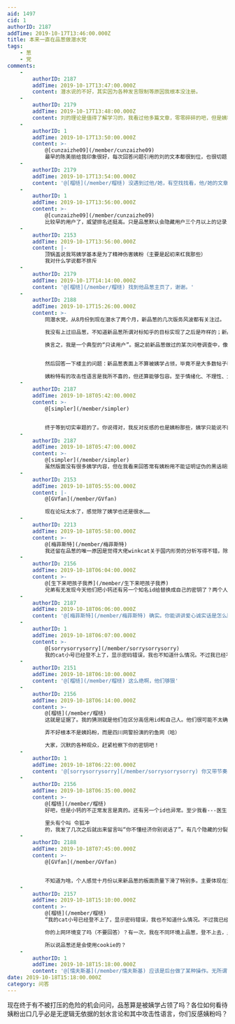 ```yaml
---
aid: 1497
cid: 1
authorID: 2187
addTime: 2019-10-17T13:46:00.000Z
title: 本来一直在品葱做潜水党
tags:
    - 葱
    - 党
comments:
    -
        authorID: 2187
        addTime: 2019-10-17T13:47:00.000Z
        content: 潜水说的不好，其实因为各种发言限制等原因我根本没注册。
    -
        authorID: 2179
        addTime: 2019-10-17T13:48:00.000Z
        content: 刘的理论是值得了解学习的，我看过他多篇文章，零零碎碎的吧，但是姨粉不敢恭维。
    -
        authorID: 1
        addTime: 2019-10-17T13:50:00.000Z
        content: >-
            @[cunzaizhe09](/member/cunzaizhe09)
            最早的陈美丽给我印象很好，每次回答问题引用的刘的文本都很到位，也很切题，而且几乎没有什么黑话。可惜早就不知道跑哪儿去了。
    -
        authorID: 2179
        addTime: 2019-10-17T13:54:00.000Z
        content: '@[榴梿](/member/榴梿) 没遇到过他/她，有空找找看，他/她的文章在品葱吗？'
    -
        authorID: 1
        addTime: 2019-10-17T13:56:00.000Z
        content: >-
            @[cunzaizhe09](/member/cunzaizhe09)
            比较早的用户了，威望排名还挺高。只是品葱默认会隐藏用户三个月以上的记录，恐怕不太好找，你可以用品葱的搜索功能试一下。
    -
        authorID: 2153
        addTime: 2019-10-17T13:56:00.000Z
        content: |-
            顶锅盖说我骂姨学基本是为了精神伤害姨粉（主要是起初来杠我那些）  
            我对什么学说都不排斥
    -
        authorID: 2179
        addTime: 2019-10-17T14:14:00.000Z
        content: '@[榴梿](/member/榴梿) 找到他品葱主页了，谢谢。'
    -
        authorID: 2188
        addTime: 2019-10-17T15:26:00.000Z
        content: >-
            同潜水党，从8月份到现在潜水了两个月，新品葱的几次版务风波都有关注过。  

            我没有上过旧品葱，不知道新品葱所谓对标知乎的目标实现了之后是咋样的；新品葱对我来说就像是一个稍微没那么水的贴吧，跟知乎认真答题交流的氛围是没得比的。因此我上新品葱只是为了——1.消遣时间，看一看有意思的帖子，2.粗略地了解一下时事热点。  

            换言之，我是一个典型的“只读用户”。据之前新品葱做过的某次问卷调查中，像我这样的潜水党不在少数。而荼毒活跃用户的姨统之争对我等的影响其实没那么大，印象中见过的有争议的帖子不超过10%（我基本上每天都会浏览一遍首页）。最令我遗憾的是现在因为那些争议而流失了不少活跃用户，毕竟对我等来说活跃用户观点的多样和质量是潜水观察的最大动力。


            然后回答一下楼主的问题：新品葱表面上不算被姨学占领，毕竟不是大多数帖子都有关民主后的统一问题。而管理层方面姨粉的团结已经有目共睹了，我不确定管理对于整个论坛的具体因此不做评价。  

            姨粉特有的攻击性语言是我所不喜的，但还算能够包容。至于情绪化、不理性、划水等，无论是不是姨粉都应该被厌恶和抵制。相信姨粉里不乏理性者，如楼上小二说的陈美丽。我潜水时也看了一些早期的帖子，对这位有不错的印象。不能一杆子打死所有姨粉，然而现在活跃的那几位我都不太感冒……
    -
        authorID: 2187
        addTime: 2019-10-18T05:42:00.000Z
        content: >-
            @[simpler](/member/simpler)


            终于等到切实审题的了。你说得对，我反对反感的也是姨粉那些，姨学只能说不同意。不过话说回来现在品葱版面越来越水，内容无非反共骂街排除异己，没什么可看的。那我想问你还关注品葱吗？或者说你认为就现在状况来看以后品葱还能还原吗？
    -
        authorID: 2187
        addTime: 2019-10-18T05:47:00.000Z
        content: >-
            @[simpler](/member/simpler)
            虽然版面没有很多姨学内容，但在我看来回答常有姨粉用不能证明证伪的黑话胡搅蛮缠以传经布道。
    -
        authorID: 2153
        addTime: 2019-10-18T05:55:00.000Z
        content: |-
            @[GVfan](/member/GVfan)

            现在论坛太水了，感觉除了姨学也还是很水……
    -
        authorID: 2213
        addTime: 2019-10-18T05:58:00.000Z
        content: >-
            @[梅菲斯特](/member/梅菲斯特)
            我还留在品葱的唯一原因是觉得大佬winkcat关于国内形势的分析写得不错，除此以外，没有什么能看的。
    -
        authorID: 2156
        addTime: 2019-10-18T06:04:00.000Z
        content: >-
            @[生下来吧孩子我养](/member/生下来吧孩子我养)
            兄弟有无发现今天他们把小钙还有另一个知名id给替换成自己的密钥了？两个人发了莫名其妙的内容。说不定他们还会篡改别人。总之，他们的短视行为和自保措施都只能说明他们想拖过一段高关注时期，然后等下一波跟随搜索引擎而来的新人流量。
    -
        authorID: 2187
        addTime: 2019-10-18T06:06:00.000Z
        content: '@[梅菲斯特](/member/梅菲斯特) 确实。你能讲讲爱心诚实话是怎么回事吗？'
    -
        authorID: 1
        addTime: 2019-10-18T06:07:00.000Z
        content: >-
            @[sorrysorrysorry](/member/sorrysorrysorry)
            我的cat小号已经登不上了，显示密码错误，我也不知道什么情况。不过我已经不去那边发言，也无所谓了。
    -
        authorID: 2151
        addTime: 2019-10-18T06:10:00.000Z
        content: '@[榴梿](/member/榴梿) 这么绝啊，他们够狠'
    -
        authorID: 2156
        addTime: 2019-10-18T06:14:00.000Z
        content: >-
            @[榴梿](/member/榴梿)
            这就是证据了。我的猜测就是他们在区分高信用id和自己人。他们很可能不太确认很多id是自己人，索性先感染了再说。这个思路越来越像盗窃团伙了。我之前的若干个id的密钥其实是非常真实的密钥，后来的都换成无意义的了。他们不能拿去反侦察到什么信息。  

            弄不好根本不是姨妈粉，而是四川网警扮演的钓鱼网（哈）  

            大家，沉默的各种观众，赶紧检察下你的密钥吧！
    -
        authorID: 1
        addTime: 2019-10-18T06:22:00.000Z
        content: '@[sorrysorrysorry](/member/sorrysorrysorry) 你又带节奏。不要过分推测，不要搞阴谋论，ok？'
    -
        authorID: 2156
        addTime: 2019-10-18T06:35:00.000Z
        content: >-
            @[榴梿](/member/榴梿)
            好吧，但是小钙的不正常发言是真的。还有另一个id也异常。至少我看---医生，时代革命，马拉糕等基本都不出来了。  

            里头有个叫 令狐冲
            的，我发了几次之后就出来留言叫“你不懂经济你别说话了”。有几个隐藏的分裂派是站他们小团体那边的，只是不明显。//反正至少他们丢掉了70%的旧用户流量。需要自己建立更新的id或者盗用某id来维持首页活跃度。
    -
        authorID: 2188
        addTime: 2019-10-18T07:45:00.000Z
        content: >-
            @[GVfan](/member/GVfan)


            不知道为啥，个人感觉十月份以来新品葱的板面质量下滑了特别多。主要体现在深度讨论上吧，很大一部分高赞都只是表明了观点而对讨论没有实质性的贡献。我比较在意的时事讨论倒是和以前没多大区别，反正灌水我也能接受。
    -
        authorID: 2157
        addTime: 2019-10-18T15:10:00.000Z
        content: >-
            @[榴梿](/member/榴梿)
            “我的cat小号已经登不上了，显示密码错误，我也不知道什么情况。不过我已经不去那边发言，也无所谓了。”  

            你的上网环境变了吗（不要回答）？有一次，我在不同环境上品葱，登不上去，显示密码错误，后来发现，完全禁用cookie就会发生这种情况。  

            所以说品葱还是会使用cookie的？
    -
        authorID: 1
        addTime: 2019-10-18T15:18:00.000Z
        content: '@[懦夫斯基](/member/懦夫斯基) 应该是后台做了某种操作。无所谓了，本来我退葱了就不应该再登陆。'
date: 2019-10-18T15:18:00.000Z
category: 问答
---
```


现在终于有不被打压的危险的机会问问，品葱算是被姨学占领了吗？各位如何看待姨粉出口几乎必是无逻辑无依据的划水言论和其中攻击性语言，你们反感姨粉吗？
